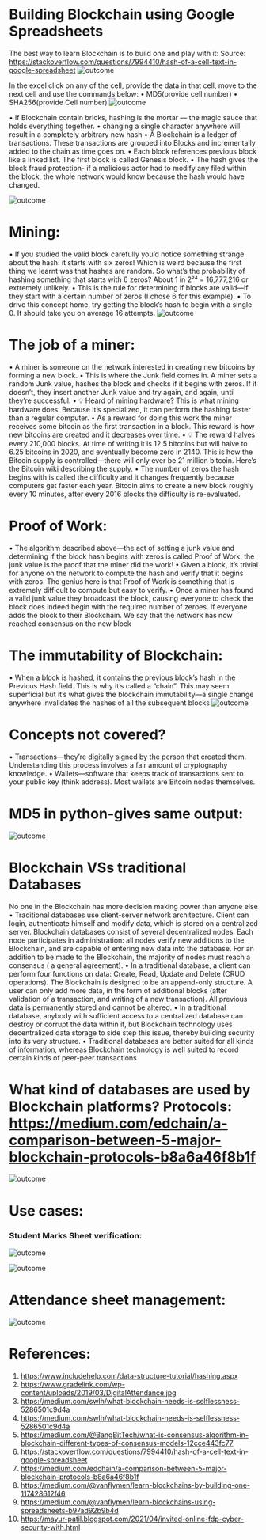 # Building Blockchain using Google Spreadsheets

The best way to learn Blockchain is to build one and play with it:
Source: https://stackoverflow.com/questions/7994410/hash-of-a-cell-text-in-google-spreadsheet
![outcome](./01.JPG)

In the excel click on any of the cell, provide the data in that cell, move to the next cell and use the commands below:
•	MD5(provide cell number)
•	SHA256(provide Cell number)
![outcome](./02.jpg)

•	If Blockchain contain bricks, hashing is the mortar — the magic sauce that holds everything together.
•	changing a single character anywhere will result in a completely arbitrary new hash
•	A Blockchain is a ledger of transactions. These transactions are grouped into Blocks and incrementally added to the chain as time goes on.
•	Each block references previous block like a linked list. The first block is called Genesis block.
•	The hash gives the block fraud protection- if a malicious actor had to modify any filed within the block, the whole network would know because the hash would have changed.

![outcome](./03.jpg)

# Mining: 
•	If you studied the valid block carefully you’d notice something strange about the hash: it starts with six zeros! Which is weird because the first thing we learnt was that hashes are random. So what’s the probability of hashing something that starts with 6 zeros? About 1 in 2²⁴ = 16,777,216 or extremely unlikely.
•	This is the rule for determining if blocks are valid—if they start with a certain number of zeros (I chose 6 for this example).
•	To drive this concept home, try getting the block’s hash to begin with a single 0. It should take you on average 16 attempts.
![outcome](./04.jpg)

# The job of a miner:
•	A miner is someone on the network interested in creating new bitcoins by forming a new block.
•	This is where the Junk field comes in. A miner sets a random Junk value, hashes the block and checks if it begins with zeros. If it doesn’t, they insert another Junk value and try again, and again, until they’re successful.
•	💡 Heard of mining hardware? This is what mining hardware does. Because it’s specialized, it can perform the hashing faster than a regular computer.
•	As a reward for doing this work the miner receives some bitcoin as the first transaction in a block. This reward is how new bitcoins are created and it decreases over time.
•	💡 The reward halves every 210,000 blocks. At time of writing it is 12.5 bitcoins but will halve to 6.25 bitcoins in 2020, and eventually become zero in 2140. This is how the Bitcoin supply is controlled—there will only ever be 21 million bitcoin. Here’s the Bitcoin wiki describing the supply.
•	The number of zeros the hash begins with is called the difficulty and it changes frequently because computers get faster each year. Bitcoin aims to create a new block roughly every 10 minutes, after every 2016 blocks the difficulty is re-evaluated.

# Proof of Work:
•	The algorithm described above—the act of setting a junk value and determining if the block hash begins with zeros is called Proof of Work: the junk value is the proof that the miner did the work!
•	Given a block, it’s trivial for anyone on the network to compute the hash and verify that it begins with zeros. The genius here is that Proof of Work is something that is extremely difficult to compute but easy to verify.
•	Once a miner has found a valid junk value they broadcast the block, causing everyone to check the block does indeed begin with the required number of zeroes. If everyone adds the block to their Blockchain. We say that the network has now reached consensus on the new block

# The immutability of Blockchain:
•	When a block is hashed, it contains the previous block’s hash in the Previous Hash field. This is why it’s called a “chain”. This may seem superficial but it’s what gives the blockchain immutability—a single change anywhere invalidates the hashes of all the subsequent blocks
![outcome](./05.jpg)

# Concepts not covered?
•	Transactions—they’re digitally signed by the person that created them. Understanding this process involves a fair amount of cryptography knowledge.
•	Wallets—software that keeps track of transactions sent to your public key (think address). Most wallets are Bitcoin nodes themselves.

# MD5 in python-gives same output:
![outcome](./06.jpg)

# Blockchain VSs traditional Databases
No one in the Blockchain has more decision making power than anyone else
•	Traditional databases use client-server network architecture. Client can login, authenticate himself and modify data, which is stored on a centralized server. Blockchain databases consist of several decentralized nodes. Each node participates in administration: all nodes verify new additions to the Blockchain, and are capable of entering new data into the database. For an addition to be made to the Blockchain, the majority of nodes must reach a consensus ( a general agreement).
•	In a traditional database, a client can perform four functions on data: Create, Read, Update and Delete (CRUD operations). The Blockchain is designed to be an append-only structure. A user can only add more data, in the form of additional blocks (after validation of a transaction, and writing of a new transaction). All previous data is permanently stored and cannot be altered.
•	In a traditional database, anybody with sufficient access to a centralized database can destroy or corrupt the data within it, but Blockchain technology uses decentralized data storage to side step this issue, thereby building security into its very structure.
•	Traditional databases are better suited for all kinds of information, whereas Blockchain technology is well suited to record certain kinds of peer-peer transactions

# What kind of databases are used by Blockchain platforms? Protocols: https://medium.com/edchain/a-comparison-between-5-major-blockchain-protocols-b8a6a46f8b1f
![outcome](./07.jpg)

# Use cases:
### Student Marks Sheet verification:
![outcome](./08.jpg)

![outcome](./09.jpg)

# Attendance sheet management:
![outcome](./10.jpg)

# References:
1.	https://www.includehelp.com/data-structure-tutorial/hashing.aspx
2.	https://www.gradelink.com/wp-content/uploads/2019/03/DigitalAttendance.jpg
3.	https://medium.com/swlh/what-blockchain-needs-is-selflessness-5286501c9d4a
4.	https://medium.com/swlh/what-blockchain-needs-is-selflessness-5286501c9d4a
5.	https://medium.com/@BangBitTech/what-is-consensus-algorithm-in-blockchain-different-types-of-consensus-models-12cce443fc77
6.	https://stackoverflow.com/questions/7994410/hash-of-a-cell-text-in-google-spreadsheet
7.	https://medium.com/edchain/a-comparison-between-5-major-blockchain-protocols-b8a6a46f8b1f
8.	https://medium.com/@vanflymen/learn-blockchains-by-building-one-117428612f46
9.	https://medium.com/@vanflymen/learn-blockchains-using-spreadsheets-b97ad92b9b4d
10.	https://mayur-patil.blogspot.com/2021/04/invited-online-fdp-cyber-security-with.html













